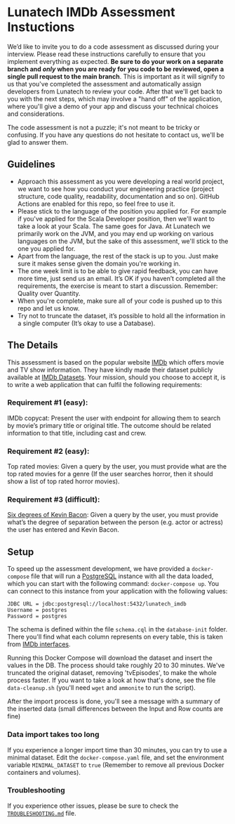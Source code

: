 # Lunatech IMDb Assessment Instuctions

We’d like to invite you to do a code assessment as discussed during your
interview. Please read these instructions carefully to ensure that you implement
everything as expected. **Be sure to do your work on a separate branch and *only*
when you are ready for you code to be reviewed, open a single pull request to the
main branch**. This is important as it will signify to us that you've completed
the assessment and automatically assign developers from Lunatech to
review your code. After that we'll get back to you with the next steps, which may
involve a "hand off" of the application, where you'll give a demo of your
app and discuss your technical choices and considerations.

The code assessment is not a puzzle; it's not meant to be tricky or confusing.
If you have any questions do not hesitate to contact us, we'll be glad to answer
them.

## Guidelines

  - Approach this assessment as you were developing a real world project, we
    want to see how you conduct your engineering practice (project structure,
    code quality, readability, documentation and so on). GitHub Actions are
    enabled for this repo, so feel free to use it.
  - Please stick to the language of the position you applied for. For example if
      you've applied for the Scala Developer position, then we'll want to take a
      look at your Scala. The same goes for Java. At Lunatech we primarily work
      on the JVM, and you may end up working on various languages on the JVM,
      but the sake of this assessment, we'll stick to the one you applied for.
  - Apart from the language, the rest of the stack is up to you. Just make sure
      it makes sense given the domain you're working in.
  - The one week limit is to be able to give rapid feedback, you can have more
    time, just send us an email. It’s OK if you haven’t completed all the
    requirements, the exercise is meant to start a discussion. Remember:
    Quality over Quantity.
  - When you're complete, make sure all of your code is pushed up to this repo
    and let us know.
  - Try not to truncate the dataset, it’s possible to hold all the
    information in a single computer (It’s okay to use a Database).

## The Details
This assessment is based on the popular website [IMDb](https://www.imdb.com/)
which offers movie and TV show information. They have kindly made their dataset
publicly available at [IMDb Datasets](https://www.imdb.com/interfaces/). Your
mission, should you choose to accept it, is to write a web application that can
fulfil the following requirements:

### Requirement #1 (easy):

IMDb copycat: Present the user with endpoint for allowing them to search by
movie’s primary title or original title. The outcome should be related
information to that title, including cast and crew.

### Requirement #2 (easy):

Top rated movies: Given a query by the user, you must provide what are the top
rated movies for a genre (If the user searches horror, then it should show a
list of top rated horror movies).

### Requirement #3 (difficult):

[Six degrees of Kevin
Bacon](https://en.wikipedia.org/wiki/Six_Degrees_of_Kevin_Bacon): Given a query
by the user, you must provide what’s the degree of separation between the person
(e.g. actor or actress) the user has entered and Kevin Bacon. 

## Setup

To speed up the assessment development, we have provided a `docker-compose` file that
will run a [PostgreSQL](https://www.postgresql.org/) instance with all the data loaded,
which you can start with the following command: `docker-compose up`. You can connect to
this instance from your application with the following values:

```
JDBC URL = jdbc:postgresql://localhost:5432/lunatech_imdb
Username = postgres
Password = postgres
```

The schema is defined within the file `schema.cql` in the `database-init` folder. There
you'll find what each column represents on every table, this is taken from
[IMDb interfaces](https://www.imdb.com/interfaces/).

Running this Docker Compose will download the dataset and insert the values in the DB.
The process should take roughly 20 to 30 minutes. We've truncated the original dataset,
removing 'tvEpisodes', to make the whole process faster. If you want to take a look at
how that's done, see the file `data-cleanup.sh` (you'll need `wget` and `ammonite` to
run the script).

After the import process is done, you'll see a message with a summary of the inserted
data (small differences between the Input and Row counts are fine)

### Data import takes too long

If you experience a longer import time than 30 minutes, you can try to use a minimal
dataset. Edit the `docker-compose.yaml` file, and set the environment variable `MINIMAL_DATASET`
to `true` (Remember to remove all previous Docker containers and volumes).

### Troubleshooting

If you experience other issues, please be sure to check the [`TROUBLESHOOTING.md`](TROUBLESHOOTING.md)
file.

